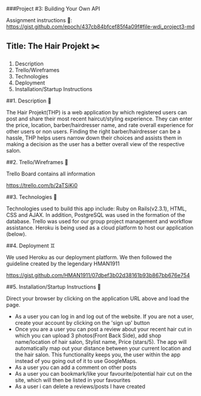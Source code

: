 ###Project #3: Building Your Own API

Assignment instructions :page_facing_up::
https://gist.github.com/epoch/437cb84bfcef85f4a09f#file-wdi_project3-md

## Title: The Hair Projekt :scissors:

1.  Description
2.  Trello/Wireframes
3.  Technologies
4.  Deployment
5.  Installation/Startup Instructions


##1.  Description :page_with_curl:

The Hair Projekt(THP) is a web application by which registered users can post and share their most recent haircut/styling experience. They can enter the price, location, barber/hairdresser name, and rate overall experience for other users or non users. Finding the right barber/hairdresser can be a hassle, THP helps users narrow down their choices and assists them in making a decision as the user has a better overall view of the respective salon.

##2.  Trello/Wireframes :pencil:

Trello Board contains all information

https://trello.com/b/2aTSiKi0

##3.  Technologies :iphone:

Technologies used to build this app include: Ruby on Rails(v2.3.1), HTML, CSS and AJAX. In addition, PostgreSQL was used in the formation of the database. Trello was used for our group project management and workflow assistance. Heroku is being used as a cloud platform to host our application (below).

##4. Deployment :gemini:

We used Heroku as our deployment platform. We then followed the guideline created by the legendary HMAN1911

https://gist.github.com/HMAN1911/07dbef3b02d38161b93b867bb676e754

##5.  Installation/Startup Instructions :book:


Direct your browser by clicking on the application URL above and load the page.

* As a user you can log in and log out of the website. If you are not a user, create your account by clicking on the 'sign up' button
* Once you are a user you can post a review about your recent hair cut in which you can upload 3 photos(Front Back Side), add shop name/location of hair salon, Stylist name, Price (stars/5). The app will automatically map out your distance between your current location and the hair salon. This functionality keeps you, the user within the app instead of you going out of it to use GoogleMaps.
* As a user you can add a comment on other posts
* As a user you can bookmark/like your favourite/potential hair cut on the site, which will then be listed in your favourites
* As a user i can delete a reviews/posts I have created
